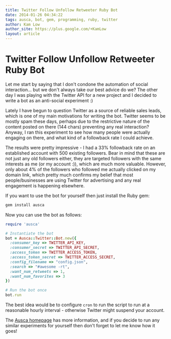 ```yaml
---
title: Twitter Follow Unfollow Retweeter Ruby Bot
date: 2014-01-26 04:34:22
tags: ausca, bot, gem, programming, ruby, twitter
author: Kam Low
author_site: https://plus.google.com/+KamLow
layout: article
---
```

# Twitter Follow Unfollow Retweeter Ruby Bot

Let me start by saying that I don't condone the automation of social interaction... but we don't always take our best advice do we? The other day I was playing with the Twitter API for a new project and I decided to write a bot as an anti-social experiment :)

Lately I have begun to question Twitter as a source of reliable sales leads, which is one of my main motivations for writing the bot. Twitter seems to be mostly spam these days, perhaps due to the restrictive nature of the content posted on there (144 chars) preventing any real interaction? Anyway, I ran this experiment to see how many people were actually engaging on there, and what kind of a followback rate I could achieve.

The results were pretty impressive - I had a 33% followback rate on an established account with 500 existing followers. Bear in mind that these are not just any old followers either, they are targeted followers with the same interests as me (or my account :)), which are much more valuable. However, only about 4% of the followers who followed me actually clicked on my domain link, which pretty much confirms my belief that most people/businesses are using Twitter for advertising and any real engagement is happening elsewhere.

If you want to use the bot for yourself then just install the Ruby gem:

~~~ bash
gem install ausca
~~~

Now you can use the bot as follows:

~~~ ruby
require 'ausca'

# Instantiate the bot
bot = Ausca::Twitter::Bot.new({
  :consumer_key => TWITTER_API_KEY,
  :consumer_secret => TWITTER_API_SECRET,
  :access_token => TWITTER_ACCESS_TOKEN,
  :access_token_secret => TWITTER_ACCESS_SECRET,
  :config_filename => "config.json",
  :search => "#awesome -rt",
  :want_num_retweets => 1,
  :want_num_favorites => 3
})

# Run the bot once
bot.run
~~~ 

The best idea would be to configure `cron` to run the script to run at a reasonable hourly interval - otherwise Twitter might suspend your account.

The [Ausca homepage](http://ausca.com) has more information, and if you decide to run any similar experiments for yourself then don't forget to let me know how it goes!